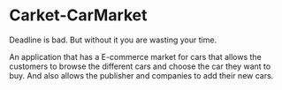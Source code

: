 # Carket-CarMarket

<p> Deadline is bad. But without it you are wasting your time. </p>

<p> An application that has a E-commerce market for cars that allows the customers to browse the different cars and choose the car they want to buy. And also allows the publisher and companies to add their new cars. </p>


